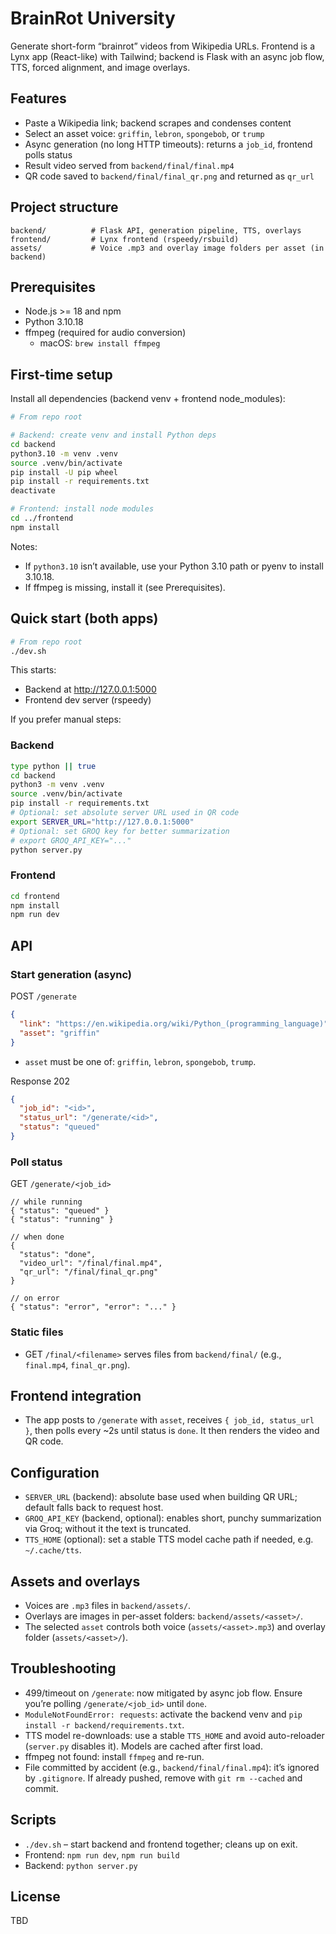 # BrainRot University

Generate short-form “brainrot” videos from Wikipedia URLs. Frontend is a Lynx app (React-like) with Tailwind; backend is Flask with an async job flow, TTS, forced alignment, and image overlays.

## Features
- Paste a Wikipedia link; backend scrapes and condenses content
- Select an asset voice: `griffin`, `lebron`, `spongebob`, or `trump`
- Async generation (no long HTTP timeouts): returns a `job_id`, frontend polls status
- Result video served from `backend/final/final.mp4`
- QR code saved to `backend/final/final_qr.png` and returned as `qr_url`

## Project structure
```
backend/          # Flask API, generation pipeline, TTS, overlays
frontend/         # Lynx frontend (rspeedy/rsbuild)
assets/           # Voice .mp3 and overlay image folders per asset (in backend)
```

## Prerequisites
- Node.js >= 18 and npm
- Python 3.10.18
- ffmpeg (required for audio conversion)
  - macOS: `brew install ffmpeg`

## First-time setup
Install all dependencies (backend venv + frontend node_modules):

```bash
# From repo root

# Backend: create venv and install Python deps
cd backend
python3.10 -m venv .venv
source .venv/bin/activate
pip install -U pip wheel
pip install -r requirements.txt
deactivate

# Frontend: install node modules
cd ../frontend
npm install
```

Notes:
- If `python3.10` isn’t available, use your Python 3.10 path or pyenv to install 3.10.18.
- If ffmpeg is missing, install it (see Prerequisites).

## Quick start (both apps)
```bash
# From repo root
./dev.sh
```
This starts:
- Backend at http://127.0.0.1:5000
- Frontend dev server (rspeedy)

If you prefer manual steps:

### Backend
```bash
type python || true
cd backend
python3 -m venv .venv
source .venv/bin/activate
pip install -r requirements.txt
# Optional: set absolute server URL used in QR code
export SERVER_URL="http://127.0.0.1:5000"
# Optional: set GROQ key for better summarization
# export GROQ_API_KEY="..."
python server.py
```

### Frontend
```bash
cd frontend
npm install
npm run dev
```

## API
### Start generation (async)
POST `/generate`
```json
{
  "link": "https://en.wikipedia.org/wiki/Python_(programming_language)",
  "asset": "griffin"
}
```
- `asset` must be one of: `griffin`, `lebron`, `spongebob`, `trump`.

Response 202
```json
{
  "job_id": "<id>",
  "status_url": "/generate/<id>",
  "status": "queued"
}
```

### Poll status
GET `/generate/<job_id>`
```jsonc
// while running
{ "status": "queued" }
{ "status": "running" }

// when done
{
  "status": "done",
  "video_url": "/final/final.mp4",
  "qr_url": "/final/final_qr.png"
}

// on error
{ "status": "error", "error": "..." }
```

### Static files
- GET `/final/<filename>` serves files from `backend/final/` (e.g., `final.mp4`, `final_qr.png`).

## Frontend integration
- The app posts to `/generate` with `asset`, receives `{ job_id, status_url }`, then polls every ~2s until status is `done`. It then renders the video and QR code.

## Configuration
- `SERVER_URL` (backend): absolute base used when building QR URL; default falls back to request host.
- `GROQ_API_KEY` (backend, optional): enables short, punchy summarization via Groq; without it the text is truncated.
- `TTS_HOME` (optional): set a stable TTS model cache path if needed, e.g. `~/.cache/tts`.

## Assets and overlays
- Voices are `.mp3` files in `backend/assets/`.
- Overlays are images in per-asset folders: `backend/assets/<asset>/`.
- The selected `asset` controls both voice (`assets/<asset>.mp3`) and overlay folder (`assets/<asset>/`).

## Troubleshooting
- 499/timeout on `/generate`: now mitigated by async job flow. Ensure you’re polling `/generate/<job_id>` until `done`.
- `ModuleNotFoundError: requests`: activate the backend venv and `pip install -r backend/requirements.txt`.
- TTS model re-downloads: use a stable `TTS_HOME` and avoid auto-reloader (`server.py` disables it). Models are cached after first load.
- ffmpeg not found: install `ffmpeg` and re-run.
- File committed by accident (e.g., `backend/final/final.mp4`): it’s ignored by `.gitignore`. If already pushed, remove with `git rm --cached` and commit.

## Scripts
- `./dev.sh` – start backend and frontend together; cleans up on exit.
- Frontend: `npm run dev`, `npm run build`
- Backend: `python server.py`

## License
TBD
